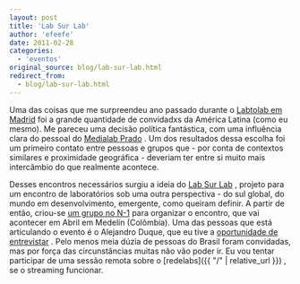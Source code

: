 ```yaml
---
layout: post
title: 'Lab Sur Lab'
author: 'efeefe'
date: 2011-02-28
categories:
  - 'eventos'
original_source: blog/lab-sur-lab.html
redirect_from:
  - blog/lab-sur-lab.html
---
```


Uma das coisas que me surpreendeu ano passado durante o [Labtolab em Madrid](http://desvio.cc/blog/labtolab-dia-dia) foi a grande quantidade de convidadxs da América Latina (como eu mesmo). Me pareceu uma decisão política fantástica, com uma influência clara do pessoal do [Medialab Prado](http://medialab-prado.es/) . Um dos resultados dessa escolha foi um primeiro contato entre pessoas e grupos que - por conta de contextos similares e proximidade geográfica - deveriam ter entre si muito mais intercâmbio do que realmente acontece.

Desses encontros necessários surgiu a ideia do [Lab Sur Lab](http://labsurlab.co.cc/) , projeto para um encontro de laboratórios sob uma outra perspectiva - do sul global, do mundo em desenvolvimento, emergente, como queiram definir. A partir de então, criou-se [um grupo no N-1](https://n-1.cc/pg/groups/22816/labsurlab/) para organizar o encontro, que vai acontecer em Abril em Medelín (Colômbia). Uma das pessoas que está articulando o evento é o Alejandro Duque, que eu tive a [oportunidade de entrevistar](http://blog.redelabs-org.github.io/blog/entrevista-alejo-duque) . Pelo menos meia dúzia de pessoas do Brasil foram convidadas, mas por força das circunstâncias muitas não vão poder ir. Eu vou tentar participar de uma sessão remota sobre o [redelabs]({{ "/" | relative_url }}) , se o streaming funcionar.
